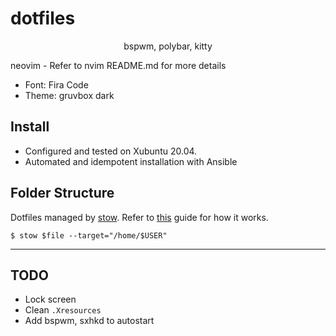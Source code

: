 # dotfiles
<p align="center">
bspwm, polybar, kitty

neovim - Refer to nvim README.md for more details

- Font: Fira Code
- Theme: gruvbox dark
</p>

## Install
- Configured and tested on Xubuntu 20.04.
- Automated and idempotent installation with Ansible

## Folder Structure
Dotfiles managed by [stow](https://www.gnu.org/software/stow/). Refer to
[this](http://brandon.invergo.net/news/2012-05-26-using-gnu-stow-to-manage-your-dotfiles.html) guide for how it works.
```
$ stow $file --target="/home/$USER"
```

---
## TODO
- Lock screen
- Clean `.Xresources`
- Add bspwm, sxhkd to autostart
